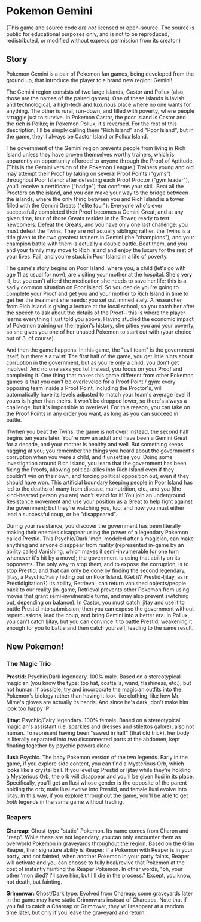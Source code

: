 # Pokemon Gemini

(This game and source code *are not* licensed or open-source. The source is public for educational purposes only, and is not to be reproduced, redistributed, or modified without express permission from its creator.)

## Story

Pokemon Gemini is a pair of Pokemon fan games, being developed from the ground up, that introduce the player to a brand new region: Gemini!

The Gemini region consists of two large islands, Castor and Pollux (also, those are the names of the paired games). One of these islands is lavish and technological, a high-tech and luxurious place where no one wants for anything. The other is rural, run-down, and filled with poverty, where people struggle just to survive. In Pokemon Castor, the poor island is Castor and the rich is Pollux; in Pokemon Pollux, it's reversed. For the rest of this description, I'll be simply calling them "Rich Island" and "Poor Island", but in the game, they'll always be Castor Island or Pollux Island.

The government of the Gemini region prevents people from living in Rich Island unless they have proven themselves worthy trainers, which is apparently an opportunity afforded to anyone through the Proof of Aptitude. (This is the Gemini version of the Pokemon League.) Trainers young and old may attempt their Proof by taking on several Proof Points ("gyms") throughout Poor Island; after defeating each Proof Proctor ("gym leader"), you'll receive a certificate ("badge") that confirms your skill. Beat all the Proctors on the island, and you can make your way to the bridge between the islands, where the only thing between you and Rich Island is a tower filled with the Gemini Greats ("elite four"). Everyone who's ever successfully completed their Proof becomes a Gemini Great, and at any given time, four of those Greats resides in the Tower, ready to test newcomers. Defeat the Greats, and you have only one last challenge: you must defeat the Twins. They are not actually siblings; rather, the Twins is a title given to the two greatest trainers in Gemini (the "champions"), and your champion battle with them is actually a double battle. Beat them, and you and your family may move to Rich Island and enjoy the luxury for the rest of your lives. Fail, and you're stuck in Poor Island in a life of poverty.

The game's story begins on Poor Island, where you, a child (let's go with age 11 as usual for now), are visiting your mother at the hospital. She's very ill, but you can't afford the medication she needs to save her life; this is a sadly common situation on Poor Island. So you decide you're going to complete your Proof and get you and your mother to Rich Island in time to get her the treatment she needs; you set out immediately. A researcher from Rich Island is giving a lecture at the local school, so you catch her after the speech to ask about the details of the Proof--this is where the player learns everything I just told you above. Having studied the economic impact of Pokemon training on the region's history, she pities you and your poverty, so she gives you one of her unused Pokemon to start out with (your choice out of 3, of course).

And then the game happens. In this game, the "evil team" is the government itself, but there's a twist! The first half of the game, you get little hints about corruption in the government, but as you're only a child, you don't get involved. And no one asks you to! Instead, you focus on your Proof and completing it. One thing that makes this game different from other Pokemon games is that you can't be overleveled for a Proof Point / gym: every opposing team inside a Proof Point, including the Proctor's, will automatically have its levels adjusted to match your team's average level if yours is higher than theirs. It won't be dropped lower, so there's always a challenge, but it's impossible to overlevel. For this reason, you can take on the Proof Points in any order you want, as long as you can succeed in battle.

If/when you beat the Twins, the game is not over! Instead, the second half begins ten years later. You're now an adult and have been a Gemini Great for a decade, and your mother is healthy and well. But something keeps nagging at you; you remember the things you heard about the government's corruption when you were a child, and it unsettles you. Doing some investigation around Rich Island, you learn that the government has been fixing the Proofs, allowing political allies into Rich Island even if they couldn't win on their own, and forcing political opposition out, even if they should have won. This artificial boundary keeping people in Poor Island has led to the deaths of many from disease, malnutrition, etc., and you (the kind-hearted person you are) won't stand for it! You join an underground Resistance movement and use your position as a Great to help fight against the government; but they're watching you, too, and now you must either lead a successful coup, or be "disappeared".

During your resistance, you discover the government has been literally making their enemies disappear using the power of a legendary Pokemon called Prestid. This Psychic/Dark 'mon, modeled after a magician, can make anything and anyone disappear from reality (represented in-game by an ability called Vanishing, which makes it semi-invulnerable for one turn whenever it's hit by a move); the government is using that ability on its opponents. The only way to stop them, and to expose the corruption, is to stop Prestid, and that can only be done by finding the second legendary, Ijitay, a Psychic/Fairy hiding out on Poor Island. (Get it? Prestid-Ijitay, as in Prestidigitation?) Its ability, Retrieval, can return vanished objects/people back to our reality (in-game, Retrieval prevents other Pokemon from using moves that grant semi-invulnerable turns, and may also prevent switching out, depending on balance). In Castor, you must catch Ijitay and use it to battle Prestid into submission; then you can expose the government without repercussions, lead the coup, and bring Gemini into a better era. In Pollux, you can't catch Ijitay, but you can convince it to battle Prestid, weakening it enough for you to battle and then catch yourself, leading to the same result.

## New Pokemon!

### The Magic Trio

**Prestid:** Psychic/Dark legendary. 100% male. Based on a stereotypical magician (you know the type: top hat, coattails, wand, flashiness, etc.), but not human. If possible, try and incorporate the magician outfits into the Pokemon's biology rather than having it look like clothing, like how Mr. Mime's gloves are actually its hands. And since he's dark, don't make him look too happy :P

**Ijitay:** Psychic/Fairy legendary. 100% female. Based on a stereotypical magician's assistant (i.e. sparkles and dresses and stilettos galore), also not human. To represent having been "sawed in half" (that old trick), her body is literally separated into two disconnected parts at the abdomen, kept floating together by psychic powers alone.

**Ilusi:** Psychic. The baby Pokemon version of the two legends. Early in the game, if you explore side content, you can find a Mysterious Orb, which looks like a crystal ball. If you level up Prestid or Ijitay while they're holding a Mysterious Orb, the orb will disappear and you'll be given Ilusi in its place. Specifically, you'll get an Ilusi whose gender is the opposite of the parent holding the orb; male Ilusi evolve into Prestid, and female Ilusi evolve into Ijitay. In this way, if you explore throughout the game, you'll be able to get *both* legends in the same game without trading.

### Reapers

**Chareap:** Ghost-type "static" Pokemon. Its name comes from Charon and "reap". While these are not legendary, you can only encounter them as overworld Pokemon in graveyards throughout the region. Based on the Grim Reaper, their signature ability is Reaper: if a Pokemon with Reaper is in your party, and not fainted, when another Pokemon in your party faints, Reaper will activate and you can choose to fully heal/revive that Pokemon at the cost of instantly fainting the Reaper Pokemon. In other words, "oh, your other 'mon died? I'll save him, but I'll die in the process." Except, you know, not death, but fainting.

**Grimmwar:** Ghost/Dark type. Evolved from Chareap; some graveyards later in the game may have static Grimmwars instead of Chareaps. Note that if you fail to catch a Chareap or Grimmwar, they will reappear at a random time later, but only if you leave the graveyard and return.
